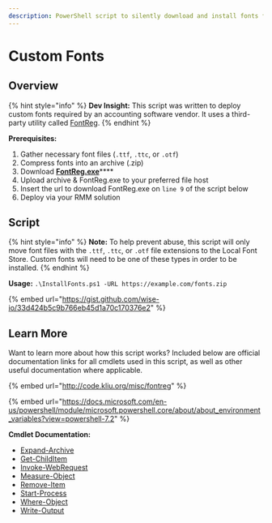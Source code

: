```yaml
---
description: PowerShell script to silently download and install fonts from a zip archive.
---
```


# Custom Fonts

## Overview

{% hint style="info" %}
**Dev Insight:** This script was written to deploy custom fonts required by an accounting software vendor. It uses a third-party utility called [FontReg](http://code.kliu.org/misc/fontreg/).
{% endhint %}

**Prerequisites:**

1. Gather necessary font files (`.ttf`, `.ttc`, or `.otf`)
2. Compress fonts into an archive (.zip)
3. Download [**FontReg.exe**](http://code.kliu.org/misc/fontreg/)****
4. Upload archive & FontReg.exe to your preferred file host
5. Insert the url to download FontReg.exe on `line 9` of the script below
6. Deploy via your RMM solution

## Script

{% hint style="info" %}
**Note:** To help prevent abuse, this script will only move font files with the `.ttf`, `.ttc`, or `.otf` file extensions to the Local Font Store. Custom fonts will need to be one of these types in order to be installed.
{% endhint %}

**Usage:** `.\InstallFonts.ps1 -URL https://example.com/fonts.zip`

{% embed url="https://gist.github.com/wise-io/33d424b5c9b766eb45d1a70c170376e2" %}

## Learn More

Want to learn more about how this script works? Included below are official documentation links for all cmdlets used in this script, as well as other useful documentation where applicable.

{% embed url="http://code.kliu.org/misc/fontreg" %}

{% embed url="https://docs.microsoft.com/en-us/powershell/module/microsoft.powershell.core/about/about_environment_variables?view=powershell-7.2" %}

**Cmdlet Documentation:**

* [Expand-Archive](https://docs.microsoft.com/en-us/powershell/module/microsoft.powershell.archive/expand-archive?view=powershell-7.2)
* [Get-ChildItem](https://docs.microsoft.com/en-us/powershell/module/microsoft.powershell.management/get-childitem?view=powershell-7.2)
* [Invoke-WebRequest](https://docs.microsoft.com/en-us/powershell/module/microsoft.powershell.utility/invoke-webrequest?view=powershell-7.2)
* [Measure-Object](https://docs.microsoft.com/en-us/powershell/module/microsoft.powershell.utility/measure-object?view=powershell-7.2)
* [Remove-Item](https://docs.microsoft.com/en-us/powershell/module/microsoft.powershell.management/remove-item?view=powershell-7.2)
* [Start-Process](https://docs.microsoft.com/en-us/powershell/module/microsoft.powershell.management/start-process?view=powershell-7.2)
* [Where-Object](https://docs.microsoft.com/en-us/powershell/module/microsoft.powershell.core/where-object?view=powershell-7.2)
* [Write-Output](https://docs.microsoft.com/en-us/powershell/module/microsoft.powershell.utility/write-output?view=powershell-7.2)
